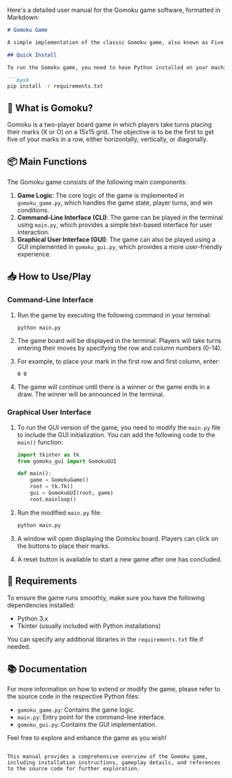 Here's a detailed user manual for the Gomoku game software, formatted in Markdown:

```markdown
# Gomoku Game

A simple implementation of the classic Gomoku game, also known as Five in a Row. This game can be played in a command-line interface or with a graphical user interface (GUI) using Tkinter.

## Quick Install

To run the Gomoku game, you need to have Python installed on your machine. You can install the required dependencies using the following command:

```bash
pip install -r requirements.txt
```

## 🤔 What is Gomoku?

Gomoku is a two-player board game in which players take turns placing their marks (X or O) on a 15x15 grid. The objective is to be the first to get five of your marks in a row, either horizontally, vertically, or diagonally.

## 📦 Main Functions

The Gomoku game consists of the following main components:

1. **Game Logic**: The core logic of the game is implemented in `gomoku_game.py`, which handles the game state, player turns, and win conditions.
2. **Command-Line Interface (CLI)**: The game can be played in the terminal using `main.py`, which provides a simple text-based interface for user interaction.
3. **Graphical User Interface (GUI)**: The game can also be played using a GUI implemented in `gomoku_gui.py`, which provides a more user-friendly experience.

## 📥 How to Use/Play

### Command-Line Interface

1. Run the game by executing the following command in your terminal:

   ```bash
   python main.py
   ```

2. The game board will be displayed in the terminal. Players will take turns entering their moves by specifying the row and column numbers (0-14).

3. For example, to place your mark in the first row and first column, enter:

   ```
   0 0
   ```

4. The game will continue until there is a winner or the game ends in a draw. The winner will be announced in the terminal.

### Graphical User Interface

1. To run the GUI version of the game, you need to modify the `main.py` file to include the GUI initialization. You can add the following code to the `main()` function:

   ```python
   import tkinter as tk
   from gomoku_gui import GomokuGUI

   def main():
       game = GomokuGame()
       root = tk.Tk()
       gui = GomokuGUI(root, game)
       root.mainloop()
   ```

2. Run the modified `main.py` file:

   ```bash
   python main.py
   ```

3. A window will open displaying the Gomoku board. Players can click on the buttons to place their marks.

4. A reset button is available to start a new game after one has concluded.

## 📄 Requirements

To ensure the game runs smoothly, make sure you have the following dependencies installed:

- Python 3.x
- Tkinter (usually included with Python installations)

You can specify any additional libraries in the `requirements.txt` file if needed.

## 📚 Documentation

For more information on how to extend or modify the game, please refer to the source code in the respective Python files:

- `gomoku_game.py`: Contains the game logic.
- `main.py`: Entry point for the command-line interface.
- `gomoku_gui.py`: Contains the GUI implementation.

Feel free to explore and enhance the game as you wish!
```

This manual provides a comprehensive overview of the Gomoku game, including installation instructions, gameplay details, and references to the source code for further exploration.